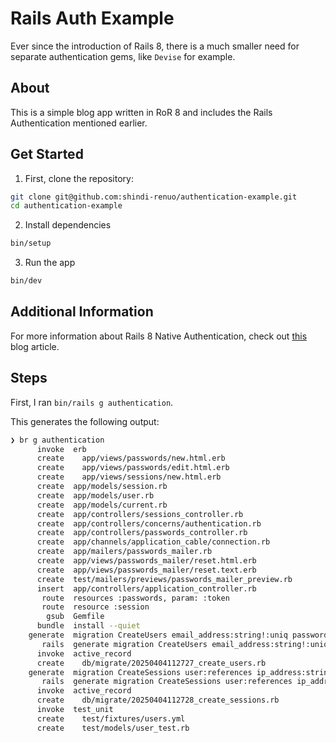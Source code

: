 # Rails Auth Example

Ever since the introduction of Rails 8, there is a much smaller need for separate authentication gems,
like `Devise` for example.

## About

This is a simple blog app written in RoR 8 and includes the Rails Authentication mentioned earlier.

## Get Started

1. First, clone the repository:

```bash
git clone git@github.com:shindi-renuo/authentication-example.git 
cd authentication-example
```

2. Install dependencies

```bash
bin/setup
```

3. Run the app

```bash
bin/dev
```

## Additional Information

For more information about Rails 8 Native Authentication, check out [this](https://www.bigbinary.com/blog/rails-8-introduces-a-basic-authentication-generator) blog article.

## Steps

First, I ran `bin/rails g authentication`.

This generates the following output:

```bash
❯ br g authentication                                                                                                                ↑1  1:27PM  !6674
      invoke  erb
      create    app/views/passwords/new.html.erb
      create    app/views/passwords/edit.html.erb
      create    app/views/sessions/new.html.erb
      create  app/models/session.rb
      create  app/models/user.rb
      create  app/models/current.rb
      create  app/controllers/sessions_controller.rb
      create  app/controllers/concerns/authentication.rb
      create  app/controllers/passwords_controller.rb
      create  app/channels/application_cable/connection.rb
      create  app/mailers/passwords_mailer.rb
      create  app/views/passwords_mailer/reset.html.erb
      create  app/views/passwords_mailer/reset.text.erb
      create  test/mailers/previews/passwords_mailer_preview.rb
      insert  app/controllers/application_controller.rb
       route  resources :passwords, param: :token
       route  resource :session
        gsub  Gemfile
      bundle  install --quiet
    generate  migration CreateUsers email_address:string!:uniq password_digest:string! --force
       rails  generate migration CreateUsers email_address:string!:uniq password_digest:string! --force
      invoke  active_record
      create    db/migrate/20250404112727_create_users.rb
    generate  migration CreateSessions user:references ip_address:string user_agent:string --force
       rails  generate migration CreateSessions user:references ip_address:string user_agent:string --force
      invoke  active_record
      create    db/migrate/20250404112728_create_sessions.rb
      invoke  test_unit
      create    test/fixtures/users.yml
      create    test/models/user_test.rb
```